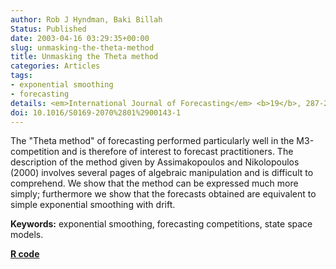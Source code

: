```yaml
---
author: Rob J Hyndman, Baki Billah
Status: Published
date: 2003-04-16 03:29:35+00:00
slug: unmasking-the-theta-method
title: Unmasking the Theta method
categories: Articles
tags:
- exponential smoothing
- forecasting
details: <em>International Journal of Forecasting</em> <b>19</b>, 287-290
doi: 10.1016/S0169-2070%2801%2900143-1
---
```


The "Theta method" of forecasting performed particularly well in the M3-competition and is therefore of interest to forecast practitioners. The description of the method given by Assimakopoulos and Nikolopoulos (2000) involves several pages of algebraic manipulation and is difficult to comprehend. We show that the method can be expressed much more simply; furthermore we show that the forecasts obtained are equivalent to simple exponential smoothing with drift.

**Keywords:** exponential smoothing, forecasting competitions, state space models.

**[R code](http://pkg.robjhyndman.com/forecast)**
